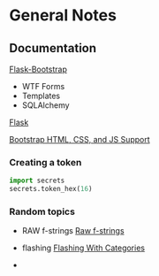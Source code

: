 # General Notes

## Documentation

[Flask-Bootstrap](https://pythonhosted.org/Flask-Bootstrap/index.html#)  

- WTF Forms
- Templates
- SQLAlchemy

[Flask](http://flask.pocoo.org/)  

[Bootstrap HTML, CSS, and JS Support](https://getbootstrap.com/)

### Creating a token

``` python
import secrets
secrets.token_hex(16)
```

### Random topics

- RAW f-strings
[Raw f-strings](https://www.python.org/dev/peps/pep-0498/#id43)

- flashing
[Flashing With Categories](http://flask.pocoo.org/docs/1.0/patterns/flashing/#flashing-with-categories)

- 